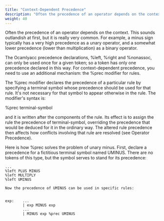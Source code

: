 ```yaml
---
title: "Context-Dependent Precedence"
description: "Often the precedence of an operator depends on the context."
weight: 40
---
```


Often the precedence of an operator depends on the context.
This sounds outlandish at first, but it is really very common. For example, a minus sign typically has a very high precedence as a unary operator, and a somewhat lower precedence (lower than multiplication) as a binary operator.


The Ocamlyacc precedence declarations, %left, %right and %nonassoc, can only be used once for a given token; so a token has only one precedence declared in this way. For context-dependent precedence, you need to use an additional mechanism: the %prec modifier for rules.


The %prec modifier declares the precedence of a particular rule by specifying a terminal symbol whose precedence should be used for that rule. It's not necessary for that symbol to appear otherwise in the rule. The modifier's syntax is:


%prec terminal-symbol

and it is written after the components of the rule. Its effect is to assign the rule the precedence of terminal-symbol, overriding the precedence that would be deduced for it in the ordinary way. The altered rule precedence then affects how conflicts involving that rule are resolved (see Operator Precedence).


Here is how %prec solves the problem of unary minus. First, declare a precedence for a fictitious terminal symbol named UMINUS. There are no tokens of this type, but the symbol serves to stand for its precedence:


```
...
%left PLUS MINUS
%left MULTIPLY
%left UMINUS

Now the precedence of UMINUS can be used in specific rules:


exp:    ...
        | exp MINUS exp
        ...
        | MINUS exp %prec UMINUS
```
